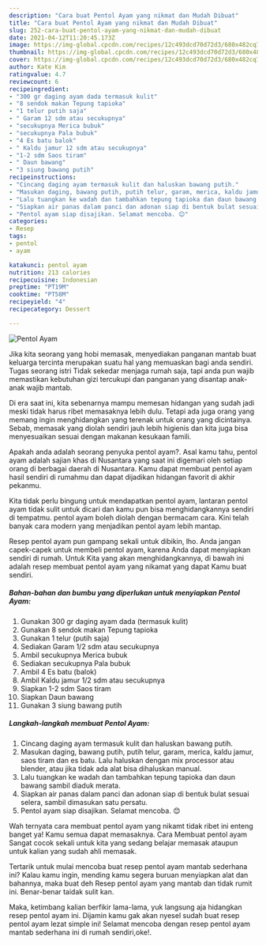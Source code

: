 ```yaml
---
description: "Cara buat Pentol Ayam yang nikmat dan Mudah Dibuat"
title: "Cara buat Pentol Ayam yang nikmat dan Mudah Dibuat"
slug: 252-cara-buat-pentol-ayam-yang-nikmat-dan-mudah-dibuat
date: 2021-04-12T11:20:45.173Z
image: https://img-global.cpcdn.com/recipes/12c493dcd70d72d3/680x482cq70/pentol-ayam-foto-resep-utama.jpg
thumbnail: https://img-global.cpcdn.com/recipes/12c493dcd70d72d3/680x482cq70/pentol-ayam-foto-resep-utama.jpg
cover: https://img-global.cpcdn.com/recipes/12c493dcd70d72d3/680x482cq70/pentol-ayam-foto-resep-utama.jpg
author: Kate Kim
ratingvalue: 4.7
reviewcount: 6
recipeingredient:
- "300 gr daging ayam dada termasuk kulit"
- "8 sendok makan Tepung tapioka"
- "1 telur putih saja"
- " Garam 12 sdm atau secukupnya"
- "secukupnya Merica bubuk"
- "secukupnya Pala bubuk"
- "4 Es batu balok"
- " Kaldu jamur 12 sdm atau secukupnya"
- "1-2 sdm Saos tiram"
- " Daun bawang"
- "3 siung bawang putih"
recipeinstructions:
- "Cincang daging ayam termasuk kulit dan haluskan bawang putih."
- "Masukan daging, bawang putih, putih telur, garam, merica, kaldu jamur, saos tiram dan es batu. Lalu haluskan dengan mix processor atau blender, atau jika tidak ada alat bisa dihaluskan manual."
- "Lalu tuangkan ke wadah dan tambahkan tepung tapioka dan daun bawang sambil diaduk merata."
- "Siapkan air panas dalam panci dan adonan siap di bentuk bulat sesuai selera, sambil dimasukan satu persatu."
- "Pentol ayam siap disajikan. Selamat mencoba. 😊"
categories:
- Resep
tags:
- pentol
- ayam

katakunci: pentol ayam 
nutrition: 213 calories
recipecuisine: Indonesian
preptime: "PT19M"
cooktime: "PT58M"
recipeyield: "4"
recipecategory: Dessert

---
```



![Pentol Ayam](https://img-global.cpcdn.com/recipes/12c493dcd70d72d3/680x482cq70/pentol-ayam-foto-resep-utama.jpg)

Jika kita seorang yang hobi memasak, menyediakan panganan mantab buat keluarga tercinta merupakan suatu hal yang memuaskan bagi anda sendiri. Tugas seorang istri Tidak sekedar menjaga rumah saja, tapi anda pun wajib memastikan kebutuhan gizi tercukupi dan panganan yang disantap anak-anak wajib mantab.

Di era  saat ini, kita sebenarnya mampu memesan hidangan yang sudah jadi meski tidak harus ribet memasaknya lebih dulu. Tetapi ada juga orang yang memang ingin menghidangkan yang terenak untuk orang yang dicintainya. Sebab, memasak yang diolah sendiri jauh lebih higienis dan kita juga bisa menyesuaikan sesuai dengan makanan kesukaan famili. 



Apakah anda adalah seorang penyuka pentol ayam?. Asal kamu tahu, pentol ayam adalah sajian khas di Nusantara yang saat ini digemari oleh setiap orang di berbagai daerah di Nusantara. Kamu dapat membuat pentol ayam hasil sendiri di rumahmu dan dapat dijadikan hidangan favorit di akhir pekanmu.

Kita tidak perlu bingung untuk mendapatkan pentol ayam, lantaran pentol ayam tidak sulit untuk dicari dan kamu pun bisa menghidangkannya sendiri di tempatmu. pentol ayam boleh diolah dengan bermacam cara. Kini telah banyak cara modern yang menjadikan pentol ayam lebih mantap.

Resep pentol ayam pun gampang sekali untuk dibikin, lho. Anda jangan capek-capek untuk membeli pentol ayam, karena Anda dapat menyiapkan sendiri di rumah. Untuk Kita yang akan menghidangkannya, di bawah ini adalah resep membuat pentol ayam yang nikamat yang dapat Kamu buat sendiri.

<!--inarticleads1-->

##### Bahan-bahan dan bumbu yang diperlukan untuk menyiapkan Pentol Ayam:

1. Gunakan 300 gr daging ayam dada (termasuk kulit)
1. Gunakan 8 sendok makan Tepung tapioka
1. Gunakan 1 telur (putih saja)
1. Sediakan  Garam 1/2 sdm atau secukupnya
1. Ambil secukupnya Merica bubuk
1. Sediakan secukupnya Pala bubuk
1. Ambil 4 Es batu (balok)
1. Ambil  Kaldu jamur 1/2 sdm atau secukupnya
1. Siapkan 1-2 sdm Saos tiram
1. Siapkan  Daun bawang
1. Gunakan 3 siung bawang putih




<!--inarticleads2-->

##### Langkah-langkah membuat Pentol Ayam:

1. Cincang daging ayam termasuk kulit dan haluskan bawang putih.
1. Masukan daging, bawang putih, putih telur, garam, merica, kaldu jamur, saos tiram dan es batu. Lalu haluskan dengan mix processor atau blender, atau jika tidak ada alat bisa dihaluskan manual.
1. Lalu tuangkan ke wadah dan tambahkan tepung tapioka dan daun bawang sambil diaduk merata.
1. Siapkan air panas dalam panci dan adonan siap di bentuk bulat sesuai selera, sambil dimasukan satu persatu.
1. Pentol ayam siap disajikan. Selamat mencoba. 😊




Wah ternyata cara membuat pentol ayam yang nikamt tidak ribet ini enteng banget ya! Kamu semua dapat memasaknya. Cara Membuat pentol ayam Sangat cocok sekali untuk kita yang sedang belajar memasak ataupun untuk kalian yang sudah ahli memasak.

Tertarik untuk mulai mencoba buat resep pentol ayam mantab sederhana ini? Kalau kamu ingin, mending kamu segera buruan menyiapkan alat dan bahannya, maka buat deh Resep pentol ayam yang mantab dan tidak rumit ini. Benar-benar taidak sulit kan. 

Maka, ketimbang kalian berfikir lama-lama, yuk langsung aja hidangkan resep pentol ayam ini. Dijamin kamu gak akan nyesel sudah buat resep pentol ayam lezat simple ini! Selamat mencoba dengan resep pentol ayam mantab sederhana ini di rumah sendiri,oke!.

